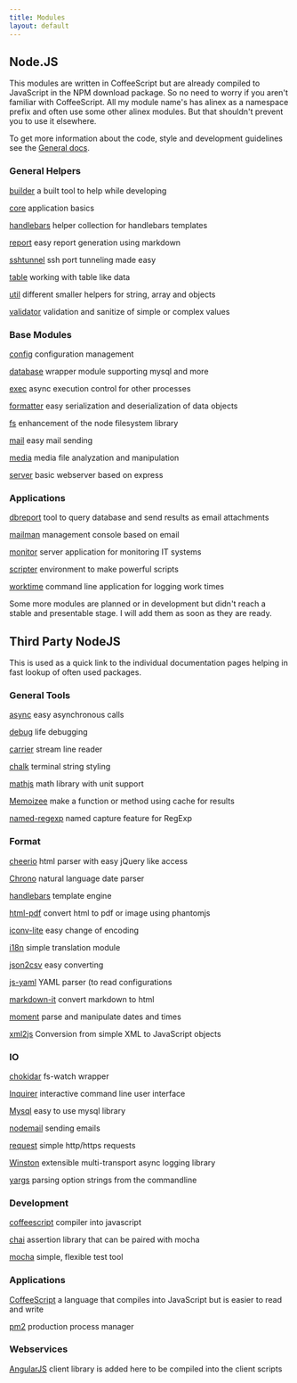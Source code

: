 ```yaml
---
title: Modules
layout: default
---
```


Node.JS
------------------------------------------------------------------------------

This modules are written in CoffeeScript but are already compiled to JavaScript
in the NPM download package. So no need to worry if you aren't familiar with
CoffeeScript. All my module name's has alinex as a namespace prefix and often use
some other alinex modules. But that shouldn't prevent you to use it elsewhere.

To get more information about the code, style and development guidelines see
the [General docs](http://alinex.github.io/node-alinex/).

<div class="row modules">
  <div class="col-md-4 col-sm-6 col-xs-12">

<h3>General Helpers</h3>
<p><a href="http://alinex.github.io/node-builder/">builder</a>
    a built tool to help while developing</p>
<p><a href="http://alinex.github.io/node-alinex/">core</a>
    application basics</p>
<p><a href="http://alinex.github.io/node-handlebars/">handlebars</a>
    helper collection for handlebars templates</p>
<p><a href="http://alinex.github.io/node-report/">report</a>
    easy report generation using markdown</p>
<p><a href="http://alinex.github.io/node-sshtunnel/">sshtunnel</a>
    ssh port tunneling made easy</p>
<p><a href="http://alinex.github.io/node-table/">table</a>
    working with table like data</p>
<p><a href="http://alinex.github.io/node-util/">util</a>
    different smaller helpers for string, array and objects</p>
<p><a href="http://alinex.github.io/node-validator/">validator</a>
    validation and sanitize of simple or complex values</p>

  </div>
  <div class="col-md-4 col-sm-6 col-xs-12">

<h3>Base Modules</h3>
<p><a href="http://alinex.github.io/node-config/">config</a>
    configuration management</p>
<p><a href="http://alinex.github.io/node-database/">database</a>
    wrapper module supporting mysql and more</p>
<p><a href="http://alinex.github.io/node-exec/">exec</a>
    async execution control for other processes</p>
<p><a href="http://alinex.github.io/node-formatter/">formatter</a>
    easy serialization and deserialization of data objects</p>
<p><a href="http://alinex.github.io/node-fs/">fs</a>
    enhancement of the node filesystem library</p>
<p><a href="http://alinex.github.io/node-mail/">mail</a>
    easy mail sending</p>
<p><a href="http://alinex.github.io/node-media/">media</a>
    media file analyzation and manipulation</p>
<p><a href="http://alinex.github.io/node-server/">server</a>
    basic webserver based on express</p>

  </div>
  <div class="col-md-4 col-sm-6 col-xs-12">

<h3>Applications</h3>

<p><a href="http://alinex.github.io/node-dbreport/">dbreport</a>
    tool to query database and send results as email attachments</p>
<p><a href="http://alinex.github.io/node-mailman/">mailman</a>
    management console based on email</p>
<p><a href="http://alinex.github.io/node-monitor/">monitor</a>
    server application for monitoring IT systems</p>
<p><a href="http://alinex.github.io/node-scripter/">scripter</a>
    environment to make powerful scripts</p>
<p><a href="http://alinex.github.io/node-worktime/">worktime</a>
    command line application for logging work times</p>

  </div>
</div>

Some more modules are planned or in development but didn't reach a stable
and presentable stage. I will add them as soon as they are ready.

Third Party NodeJS
---------------------------------------------------------------------------

This is used as a quick link to the individual documentation pages helping in
fast lookup of often used packages.

<div class="row modules">
  <div class="col-md-4 col-sm-6 col-xs-12">

<h3>General Tools</h3>

<p><a href="https://github.com/caolan/async/blob/master/README.md">async</a> easy asynchronous calls</p>
<p><a href="https://github.com/visionmedia/debug/blob/master/Readme.md">debug</a> life debugging</p>
<p><a href="https://github.com/pgte/carrier">carrier</a> stream line reader</p>
<p><a href="https://github.com/chalk/chalk/blob/master/readme.md">chalk</a> terminal string styling</p>
<p><a href="http://mathjs.org/docs/index.html">mathjs</a> math library with unit support</p>
<p><a href="https://github.com/medikoo/memoize">Memoizee</a> make a function or method using cache for results</p>
<p><a href="https://github.com/cho45/named-regexp.js/blob/master/README.md">named-regexp</a> named capture feature for RegExp</p>

  </div>
  <div class="col-md-4 col-sm-6 col-xs-12">

<h3>Format</h3>

<p><a href="https://github.com/cheeriojs/cheerio">cheerio</a> html parser with easy jQuery like access</p>
<p><a href="https://github.com/wanasit/chrono">Chrono</a> natural language date parser</p>
<p><a href="http://handlebarsjs.com/">handlebars</a> template engine</p>
<p><a href="https://github.com/marcbachmann/node-html-pdf/blob/master/README.md">html-pdf</a> convert html to pdf or image using phantomjs</p>
<p><a href="https://github.com/ashtuchkin/iconv-lite/blob/master/README.md">iconv-lite</a> easy change of encoding</p>
<p><a href="https://github.com/mashpie/i18n-node/blob/master/README.md">i18n</a> simple translation module</p>
<p><a href="https://github.com/zemirco/json2csv/blob/master/README.md">json2csv</a> easy converting</p>
<p><a href="https://github.com/nodeca/js-yaml">js-yaml</a> YAML parser (to read configurations</p>
<p><a href="https://markdown-it.github.io/">markdown-it</a> convert markdown to html</p>
<p><a href="http://momentjs.com/docs/">moment</a> parse and manipulate dates and times</p>
<p><a href="https://github.com/Leonidas-from-XIV/node-xml2js">xml2js</a> Conversion from simple XML to JavaScript objects</p>

  </div>
  <div class="col-md-4 col-sm-6 col-xs-12">

<h3>IO</h3>

<p><a href="https://github.com/paulmillr/chokidar">chokidar</a> fs-watch wrapper</p>
<p><a href="https://github.com/SBoudrias/Inquirer.js/blob/master/README.md">Inquirer</a> interactive command line user interface</p>
<p><a href="https://github.com/felixge/node-mysql">Mysql</a> easy to use mysql library</p>
<p><a href="http://nodemailer.com/">nodemail</a> sending emails</p>
<p><a href="https://github.com/request/request/blob/master/README.md">request</a> simple http/https requests</p>
<p><a href="https://github.com/flatiron/winston/">Winston</a> extensible multi-transport async logging library</p>
<p><a href="http://yargs.js.org/docs/index.html">yargs</a> parsing option strings from the commandline</p>

  </div>
  <div class="col-md-4 col-sm-6 col-xs-12">

<h3>Development</h3>

<p><a href="http://coffeescript.org/">coffeescript</a> compiler into javascript</p>  
<p><a href="http://chaijs.com/">chai</a> assertion library that can be paired with mocha</p>  
<p><a href="http://mochajs.org/">mocha</a> simple, flexible test tool</p>

  </div>
  <div class="col-md-4 col-sm-6 col-xs-12">

<h3>Applications</h3>

<p><a href="http://coffeescript.org/">CoffeeScript</a> a language that compiles into JavaScript but is easier to read and write</p>
<p><a href="http://pm2.keymetrics.io/docs/usage/cluster-mode/">pm2</a> production process manager</p>

</div>
<div class="col-md-4 col-sm-6 col-xs-12">

<h3>Webservices</h3>

<p><a href="https://docs.angularjs.org/">AngularJS</a> client library is added here to be compiled into the client scripts</p>

  </div>
</div>
